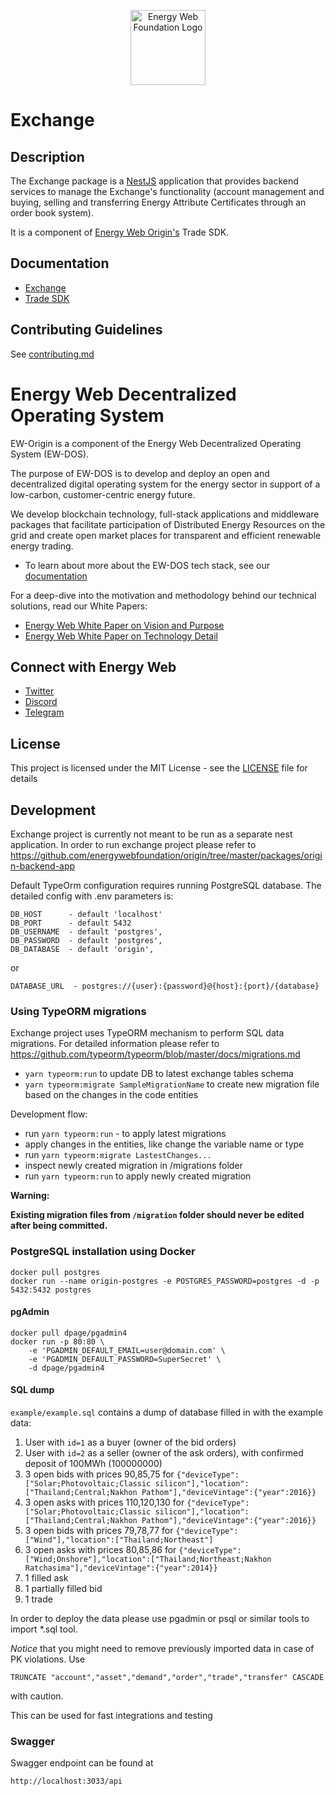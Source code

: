 <p align="center">
  <a href="https://www.energyweb.org" target="blank"><img src="../../../docs/images/EW.png" width="120" alt="Energy Web Foundation Logo" /></a>
</p>

# Exchange

## Description

The Exchange package is a [NestJS](https://docs.nestjs.com/) application that provides backend services to manage the Exchange's functionality (account management and buying, selling and transferring Energy Attribute Certificates through an order book system).

It is a component of [Energy Web Origin's](https://energy-web-foundation-origin.readthedocs-hosted.com/en/latest/) Trade SDK.

## Documentation

-   [Exchange](https://energy-web-foundation-origin.readthedocs-hosted.com/en/latest/trade/exchange/)
-   [Trade SDK](https://energy-web-foundation-origin.readthedocs-hosted.com/en/latest/trade/)

## Contributing Guidelines

See [contributing.md](../../../contributing.md)

# Energy Web Decentralized Operating System

EW-Origin is a component of the Energy Web Decentralized Operating System (EW-DOS).

The purpose of EW-DOS is to develop and deploy an open and decentralized digital operating system for the energy sector in support of a low-carbon, customer-centric energy future.

We develop blockchain technology, full-stack applications and middleware packages that facilitate participation of Distributed Energy Resources on the grid and create open market places for transparent and efficient renewable energy trading.

-   To learn about more about the EW-DOS tech stack, see our [documentation](https://app.gitbook.com/@energy-web-foundation/s/energy-web/)

For a deep-dive into the motivation and methodology behind our technical solutions, read our White Papers:

-   [Energy Web White Paper on Vision and Purpose](https://www.energyweb.org/reports/EWDOS-Vision-Purpose/)
-   [Energy Web White Paper on Technology Detail](https://www.energyweb.org/wp-content/uploads/2020/06/EnergyWeb-EWDOS-PART2-TechnologyDetail-202006-vFinal.pdf)

## Connect with Energy Web

-   [Twitter](https://twitter.com/energywebx)
-   [Discord](https://discord.com/channels/706103009205288990/843970822254362664)
-   [Telegram](https://t.me/energyweb)

## License

This project is licensed under the MIT License - see the [LICENSE](LICENSE) file for details

## Development

Exchange project is currently not meant to be run as a separate nest application. In order to run exchange project please refer to https://github.com/energywebfoundation/origin/tree/master/packages/origin-backend-app

Default TypeOrm configuration requires running PostgreSQL database. The detailed config with .env parameters is:

```
DB_HOST      - default 'localhost'
DB_PORT      - default 5432
DB_USERNAME  - default 'postgres',
DB_PASSWORD  - default 'postgres',
DB_DATABASE  - default 'origin',
```

or

```
DATABASE_URL  - postgres://{user}:{password}@{host}:{port}/{database}
```

### Using TypeORM migrations

Exchange project uses TypeORM mechanism to perform SQL data migrations. For detailed information please refer to https://github.com/typeorm/typeorm/blob/master/docs/migrations.md

-   `yarn typeorm:run` to update DB to latest exchange tables schema
-   `yarn typeorm:migrate SampleMigrationName` to create new migration file based on the changes in the code entities

Development flow:

-   run `yarn typeorm:run` - to apply latest migrations
-   apply changes in the entities, like change the variable name or type
-   run `yarn typeorm:migrate LastestChanges...`
-   inspect newly created migration in /migrations folder
-   run `yarn typeorm:run` to apply newly created migration

**Warning:**

**Existing migration files from `/migration` folder should never be edited after being committed.**

### PostgreSQL installation using Docker

```
docker pull postgres
docker run --name origin-postgres -e POSTGRES_PASSWORD=postgres -d -p 5432:5432 postgres
```

#### pgAdmin

```
docker pull dpage/pgadmin4
docker run -p 80:80 \
    -e 'PGADMIN_DEFAULT_EMAIL=user@domain.com' \
    -e 'PGADMIN_DEFAULT_PASSWORD=SuperSecret' \
    -d dpage/pgadmin4
```

#### SQL dump

`example/example.sql` contains a dump of database filled in with the example data:

1. User with `id=1` as a buyer (owner of the bid orders)
2. User with `id=2` as a seller (owner of the ask orders), with confirmed deposit of 100MWh (100000000)
3. 3 open bids with prices 90,85,75 for `{"deviceType":["Solar;Photovoltaic;Classic silicon"],"location":["Thailand;Central;Nakhon Pathom"],"deviceVintage":{"year":2016}}`
4. 3 open asks with prices 110,120,130 for `{"deviceType":["Solar;Photovoltaic;Classic silicon"],"location":["Thailand;Central;Nakhon Pathom"],"deviceVintage":{"year":2016}}`
5. 3 open bids with prices 79,78,77 for `{"deviceType":["Wind"],"location":["Thailand;Northeast"]`
6. 3 open asks with prices 80,85,86 for `{"deviceType":["Wind;Onshore"],"location":["Thailand;Northeast;Nakhon Ratchasima"],"deviceVintage":{"year":2014}}`
7. 1 filled ask
8. 1 partially filled bid
9. 1 trade

In order to deploy the data please use pgadmin or psql or similar tools to import \*.sql tool.

_Notice_ that you might need to remove previously imported data in case of PK violations. Use

```
TRUNCATE "account","asset","demand","order","trade","transfer" CASCADE
```

with caution.

This can be used for fast integrations and testing

### Swagger

Swagger endpoint can be found at

`http://localhost:3033/api`
